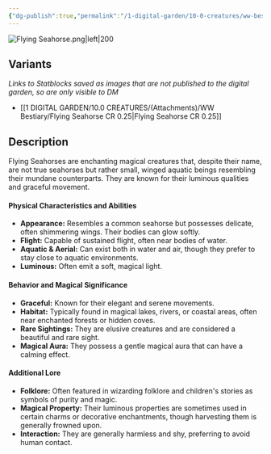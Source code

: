 ```yaml
---
{"dg-publish":true,"permalink":"/1-digital-garden/10-0-creatures/ww-bestiary/flying-seahorse/","tags":["#creature","beast"]}
---
```


![Flying Seahorse.png|left|200](/img/user/1%20DIGITAL%20GARDEN/10.0%20CREATURES/(Attachments)/WW%20Bestiary/Flying%20Seahorse.png)

## Variants
*Links to Statblocks saved as images that are not published to the digital garden, so are only visible to DM*
- [[1 DIGITAL GARDEN/10.0 CREATURES/(Attachments)/WW Bestiary/Flying Seahorse CR 0.25\|Flying Seahorse CR 0.25]]

## Description

Flying Seahorses are enchanting magical creatures that, despite their name, are not true seahorses but rather small, winged aquatic beings resembling their mundane counterparts. They are known for their luminous qualities and graceful movement.

#### Physical Characteristics and Abilities

* **Appearance:** Resembles a common seahorse but possesses delicate, often shimmering wings. Their bodies can glow softly.
* **Flight:** Capable of sustained flight, often near bodies of water.
* **Aquatic & Aerial:** Can exist both in water and air, though they prefer to stay close to aquatic environments.
* **Luminous:** Often emit a soft, magical light.

#### Behavior and Magical Significance

* **Graceful:** Known for their elegant and serene movements.
* **Habitat:** Typically found in magical lakes, rivers, or coastal areas, often near enchanted forests or hidden coves.
* **Rare Sightings:** They are elusive creatures and are considered a beautiful and rare sight.
* **Magical Aura:** They possess a gentle magical aura that can have a calming effect.

#### Additional Lore

* **Folklore:** Often featured in wizarding folklore and children's stories as symbols of purity and magic.
* **Magical Property:** Their luminous properties are sometimes used in certain charms or decorative enchantments, though harvesting them is generally frowned upon.
* **Interaction:** They are generally harmless and shy, preferring to avoid human contact.
